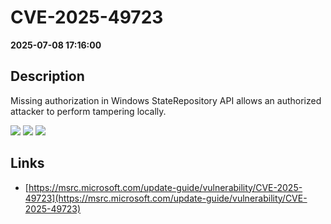 # CVE-2025-49723

**2025-07-08 17:16:00**

## Description
Missing authorization in Windows StateRepository API allows an authorized attacker to perform tampering locally.

![](https://img.shields.io/static/v1?label=Score&message=8.8&color=red)
![](https://img.shields.io/static/v1?label=Severity&message=HIGH&color=red)
![](https://img.shields.io/static/v1?label=CWE&message=Auth&color=green)

## Links
- [https://msrc.microsoft.com/update-guide/vulnerability/CVE-2025-49723](https://msrc.microsoft.com/update-guide/vulnerability/CVE-2025-49723)
